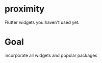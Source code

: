 # proximity
Flutter widgets you haven't used yet.

# Goal
incorporate all widgets and popular packages
